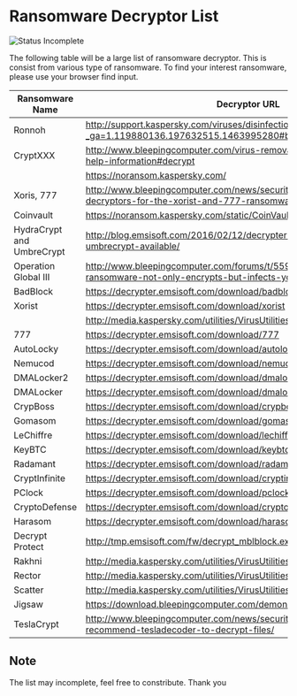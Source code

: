 # Ransomware Decryptor List

![Status Incomplete](https://img.shields.io/badge/Status-Incomplete-orange.svg)

The following table will be a large list of ransomware decryptor. This is consist from various type of ransomware. To find your interest ransomware, please use your browser find input.

| Ransomware Name | Decryptor URL |
| --------------- | ------------- |
| Ronnoh          | http://support.kaspersky.com/viruses/disinfection/8547?_ga=1.119880136.197632515.1463995280#block2 |
| CryptXXX        | http://www.bleepingcomputer.com/virus-removal/cryptxxx-ransomware-help-information#decrypt |
|                 | https://noransom.kaspersky.com/ |
| Xoris, 777      | http://www.bleepingcomputer.com/news/security/emsisoft-releases-decryptors-for-the-xorist-and-777-ransomware/ |
| Coinvault       | https://noransom.kaspersky.com/static/CoinVaultDecryptor.zip |
| HydraCrypt and UmbreCrypt | http://blog.emsisoft.com/2016/02/12/decrypter-for-hydracrypt-and-umbrecrypt-available/ |
| Operation Global III | http://www.bleepingcomputer.com/forums/t/559220/operation-global-iii-ransomware-not-only-encrypts-but-infects-your-data-as-well/ |
| BadBlock        | https://decrypter.emsisoft.com/download/badblock |
| Xorist          | https://decrypter.emsisoft.com/download/xorist |
|                 | http://media.kaspersky.com/utilities/VirusUtilities/EN/xoristdecryptor.zip |
| 777             | https://decrypter.emsisoft.com/download/777 |
| AutoLocky       | https://decrypter.emsisoft.com/download/autolocky |
| Nemucod         | https://decrypter.emsisoft.com/download/nemucod |
| DMALocker2      | https://decrypter.emsisoft.com/download/dmalocker2 |
| DMALocker       | https://decrypter.emsisoft.com/download/dmalocker |
| CrypBoss        | https://decrypter.emsisoft.com/download/crypboss |
| Gomasom         | https://decrypter.emsisoft.com/download/gomasom |
| LeChiffre       | https://decrypter.emsisoft.com/download/lechiffre |
| KeyBTC          | https://decrypter.emsisoft.com/download/keybtc |
| Radamant        | https://decrypter.emsisoft.com/download/radamant |
| CryptInfinite   | https://decrypter.emsisoft.com/download/cryptinfinite |
| PClock          | https://decrypter.emsisoft.com/download/pclock |
| CryptoDefense   | https://decrypter.emsisoft.com/download/cryptodefense |
| Harasom         | https://decrypter.emsisoft.com/download/harasom |
| Decrypt Protect | http://tmp.emsisoft.com/fw/decrypt_mblblock.exe |
| Rakhni          | http://media.kaspersky.com/utilities/VirusUtilities/EN/rakhnidecryptor.zip |
| Rector          | http://media.kaspersky.com/utilities/VirusUtilities/EN/rectordecryptor.zip |
| Scatter         | http://media.kaspersky.com/utilities/VirusUtilities/EN/ScatterDecryptor.zip |
| Jigsaw          | https://download.bleepingcomputer.com/demonslay335/JigSawDecrypter.zip |
| TeslaCrypt      | http://www.bleepingcomputer.com/news/security/teslacrypt-developers-recommend-tesladecoder-to-decrypt-files/ |

## Note
The list may incomplete, feel free to constribute. Thank you
